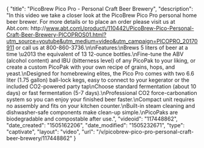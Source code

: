 {
    "title": "PicoBrew Pico Pro - Personal Craft Beer Brewery",
    "description": "In this video we take a closer look at the PicoBrew Pico Pro personal home beer brewer.  For more details or to place an order please visit us at Abt.com: http:\/\/www.abt.com\/product\/110442\/PicoBrew-Pico-Personal-Craft-Beer-Brewery-PICOPROS01.html?utm_source=youtube&utm_medium=video&utm_campaign=PICOPRO_20170911 or call us at 800-860-3736.\n\nFeatures:\nBrews 5 liters of beer at a time \u2013 the equivalent of 13 12-ounce bottles.\nFine-tune the ABV (alcohol content) and IBU (bitterness level) of any PicoPak to your liking, or create a custom PicoPak with your own recipe of grains, hops, and yeast.\nDesigned for homebrewing elites, the Pico Pro comes with two 6.6 liter (1.75 gallon) ball-lock kegs, easy to connect to your kegerator or the included CO2-powered party tap\nChoose standard fermentation (about 10 days) or fast fermentation (5-7 days).\nProfessional CO2 force-carbonation system so you can enjoy your finished beer faster.\nCompact unit requires no assembly and fits on your kitchen counter.\nBuilt-in steam cleaning and dishwasher-safe components make clean-up simple.\nPicoPaks are biodegradable and compostable after use.",
    "videoid": "117448862",
    "date_created": "1505162206",
    "date_modified": "1505232671",
    "type": "captivate",
    "layout": "video",
    "url": "\/v\/picobrew-pico-pro-personal-craft-beer-brewery\/117448862"
}